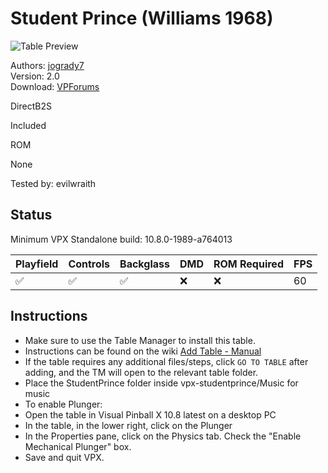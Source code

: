 # Student Prince (Williams 1968)

![Table Preview](../../images/vpx-studentprince.png)

Authors: [jogrady7](https://www.vpforums.org/index.php?showuser=142804)  
Version: 2.0  
Download: [VPForums](https://www.vpforums.org/index.php?app=downloads&showfile=15433)

DirectB2S

Included

ROM

None

Tested by: evilwraith

## Status 

Minimum VPX Standalone build: 10.8.0-1989-a764013

| Playfield | Controls | Backglass | DMD | ROM Required | FPS | 
|-----------|----------|-----------|-----|--------------|-----|
| :white_check_mark: | :white_check_mark: | :white_check_mark: | :x: | :x: | 60 |

## Instructions

- Make sure to use the Table Manager to install this table.
- Instructions can be found on the wiki [Add Table - Manual](https://github.com/LegendsUnchained/vpx-standalone-alp4k/wiki/%5B04%5D-%F0%9F%A7%A1-TM-%E2%80%90-Other-Features#add-table---manual)
- If the table requires any additional files/steps, click `GO TO TABLE` after adding, and the TM will open to the relevant table folder.
- Place the StudentPrince folder inside vpx-studentprince/Music for music
- To enable Plunger:
- Open the table in Visual Pinball X 10.8 latest on a desktop PC
- In the table, in the lower right, click on the Plunger
- In the Properties pane, click on the Physics tab. Check the "Enable Mechanical Plunger" box.
- Save and quit VPX.

